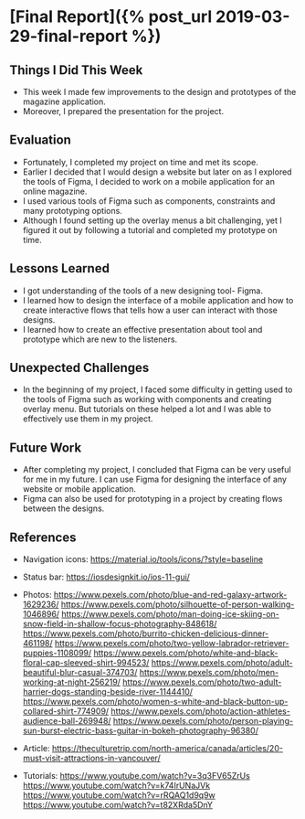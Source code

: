 # [Final Report]({% post_url 2019-03-29-final-report %})

## Things I Did This Week
- This week I made few improvements to the design and prototypes of the magazine application. 
- Moreover, I prepared the presentation for the project.

## Evaluation
- Fortunately, I completed my project on time and met its scope. 
- Earlier I decided that I would design a website but later on as I explored the tools of Figma, I decided to work on a mobile application for an online magazine.
- I used various tools of Figma such as components, constraints and many prototyping options.
- Although I found setting up the overlay menus a bit challenging, yet I figured it out by following a tutorial and completed my prototype on time.

## Lessons Learned
- I got understanding of the tools of a new designing tool- Figma. 
- I learned how to design the interface of a mobile application and how to create interactive flows that tells how a user can interact with those designs. 
- I learned how to create an effective presentation about tool and prototype which are new to the listeners.

## Unexpected Challenges
- In the beginning of my project, I faced some difficulty in getting used to the tools of Figma such as working with components and creating overlay menu. But tutorials on these helped a lot and I was able to effectively use them in my project.

## Future Work
- After completing my project, I concluded that Figma can be very useful for me in my future. I can use Figma for designing the interface of any website or mobile application.
- Figma can also be used for prototyping in a project by creating flows between the designs.

## References
- Navigation icons:
https://material.io/tools/icons/?style=baseline

- Status bar:
https://iosdesignkit.io/ios-11-gui/

- Photos:
https://www.pexels.com/photo/blue-and-red-galaxy-artwork-1629236/
https://www.pexels.com/photo/silhouette-of-person-walking-1046896/
https://www.pexels.com/photo/man-doing-ice-skiing-on-snow-field-in-shallow-focus-photography-848618/
https://www.pexels.com/photo/burrito-chicken-delicious-dinner-461198/
https://www.pexels.com/photo/two-yellow-labrador-retriever-puppies-1108099/
https://www.pexels.com/photo/white-and-black-floral-cap-sleeved-shirt-994523/
https://www.pexels.com/photo/adult-beautiful-blur-casual-374703/
https://www.pexels.com/photo/men-working-at-night-256219/
https://www.pexels.com/photo/two-adult-harrier-dogs-standing-beside-river-1144410/
https://www.pexels.com/photo/women-s-white-and-black-button-up-collared-shirt-774909/
https://www.pexels.com/photo/action-athletes-audience-ball-269948/
https://www.pexels.com/photo/person-playing-sun-burst-electric-bass-guitar-in-bokeh-photography-96380/

- Article: 
https://theculturetrip.com/north-america/canada/articles/20-must-visit-attractions-in-vancouver/

- Tutorials:
https://www.youtube.com/watch?v=3q3FV65ZrUs
https://www.youtube.com/watch?v=k74IrUNaJVk
https://www.youtube.com/watch?v=rRQAQ1d9q9w
https://www.youtube.com/watch?v=t82XRda5DnY

